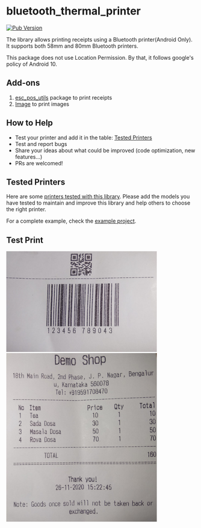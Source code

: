 # bluetooth_thermal_printer

[![Pub Version](https://img.shields.io/pub/v/bluetooth_thermal_printer)](https://pub.dev/packages/bluetooth_thermal_printer)

The library allows printing receipts using a Bluetooth printer(Android Only).  It supports both 58mm and 80mm Bluetooth printers. 

This package does not use Location Permission. By that, it follows google's policy of Android 10.

## Add-ons
1. [esc_pos_utils](https://pub.dev/packages/esc_pos_utils) package to print receipts 
2. [Image](https://pub.dev/packages/image) to print images


## How to Help
* Test your printer and add it in the table: [Tested Printers](printers.md)
* Test and report bugs
* Share your ideas about what could be improved (code optimization, new features...)
* PRs are welcomed!


## Tested Printers
Here are some [printers tested with this library](printers.md). Please add the models you have tested to maintain and improve this library and help others to choose the right printer.

For a complete example, check the [example project](example/).

## Test Print
<img src="./demo1.jpg" alt="test receipt" width="400"/>

<img src="./demo2.jpg" alt="test receipt" width="400"/>